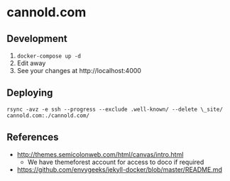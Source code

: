 # cannold.com

## Development

1. `docker-compose up -d`
2. Edit away
3. See your changes at http://localhost:4000

## Deploying

`rsync -avz -e ssh --progress --exclude .well-known/ --delete \_site/ cannold.com:./cannold.com/`

## References

* http://themes.semicolonweb.com/html/canvas/intro.html
  * We have themeforest account for access to doco if required
* https://github.com/envygeeks/jekyll-docker/blob/master/README.md
